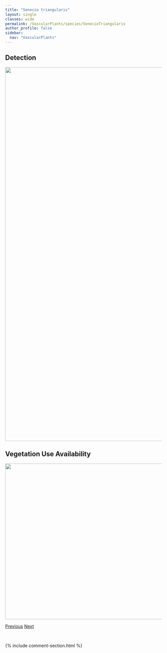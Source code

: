 ```yaml
---
title: "Senecio triangularis"
layout: single
classes: wide
permalink: /VascularPlants/species/SenecioTriangularis
author_profile: false
sidebar:
  nav: "VascularPlants"
---
```


<h2>Detection</h2>

<a href="https://drive.google.com/uc?export=view&id=1fdeFKrOzcd-YdhaidZk5mW4gGeH-WC9-">
<img src="https://drive.google.com/uc?export=view&id=1fdeFKrOzcd-YdhaidZk5mW4gGeH-WC9-" height = "1200" width = "800">
</a>


<h2>Vegetation Use Availability</h2>

<a href="https://drive.google.com/uc?export=view&id=1auilkSt_BfvzQMlVB5doRsaetSlUtc2m">
<img src="https://drive.google.com/uc?export=view&id=1auilkSt_BfvzQMlVB5doRsaetSlUtc2m" height = "500" width = "1000">
</a>


<a href="/DevelopmentWebsite/VascularPlants/species/SenecioLugens" class="pagination--pager" title="Senecio lugens">Previous</a> <a href="/DevelopmentWebsite/VascularPlants/species/SenecioVulgaris" class="pagination--pager" title="Common Groundsel">Next</a>

<p>&nbsp;</p>

{% include comment-section.html %}
